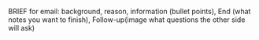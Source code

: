 BRIEF for email: background, reason, information (bullet points), End (what notes you want to finish), Follow-up(image what questions the other side will ask)


